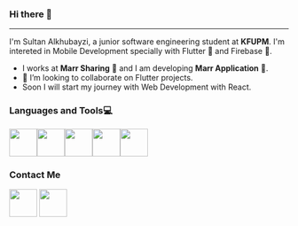 ### Hi there 👋

---

I'm Sultan Alkhubayzi, a junior software engineering student at **KFUPM**. I'm intereted in Mobile Development specially with Flutter 💙 and Firebase 🧡.


- I works at **Marr Sharing** 💼 and I am developing **Marr Application** 💛.
- 👯 I’m looking to collaborate on Flutter projects.
- Soon I will start my journey with Web Development with React.






### Languages and Tools💻


[<img src="https://user-images.githubusercontent.com/80318856/151713183-a863a2b0-45f7-43d6-84c0-c3aa129f6c11.png" width="50" height="50">](https://flutter.dev/)[<img src="https://user-images.githubusercontent.com/80318856/151713181-a62eaffc-e6bb-4a06-8089-8dabb2abfe8e.png" width="50" height="50">](https://bit.ly/3HgQQbY)[<img src="https://user-images.githubusercontent.com/80318856/151713172-f2a48398-5bb9-433f-8f5d-e56e096bcfb7.png" width="50" height="50">](https://dart.dev/)[<img src="https://user-images.githubusercontent.com/80318856/151713192-49cf0bd8-8eb0-4f7d-8d2e-1ec5f5cbbb5c.png" width="50" height="50">](https://www.java.com/en/)[<img src="https://user-images.githubusercontent.com/80318856/151713180-64fb7b1d-106c-4fc0-96a9-1935c6be6667.png" width="50" height="50">](https://www.python.org/)







### Contact Me


[<img src="https://user-images.githubusercontent.com/80318856/151713701-10f26dc6-39de-4b55-bbac-617f8b652b10.png" width="50" height="50">](https://bit.ly/3ASfwFm)
[<img src="https://user-images.githubusercontent.com/80318856/151713704-ee00695d-906d-4f7f-8f98-abd687572303.png" width="50" height="50">](mailto:s.alkhubayzi@gmail.com)
